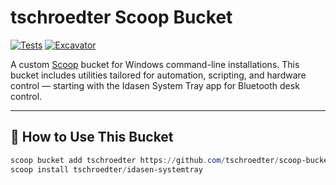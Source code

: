 # tschroedter Scoop Bucket

[![Tests](https://github.com/tschroedter/scoop-bucket/actions/workflows/ci.yml/badge.svg)](https://github.com/tschroedter/scoop-bucket/actions/workflows/ci.yml)
[![Excavator](https://github.com/tschroedter/scoop-bucket/actions/workflows/excavator.yml/badge.svg)](https://github.com/tschroedter/scoop-bucket/actions/workflows/excavator.yml)

A custom [Scoop](https://scoop.sh) bucket for Windows command-line installations. This bucket includes utilities tailored for automation, scripting, and hardware control — starting with the Idasen System Tray app for Bluetooth desk control.

---

## 🚀 How to Use This Bucket

```powershell
scoop bucket add tschroedter https://github.com/tschroedter/scoop-bucket
scoop install tschroedter/idasen-systemtray
